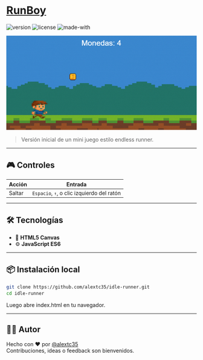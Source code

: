 # [RunBoy]() 

![version](https://img.shields.io/badge/version-0.1.0-blue.svg)
![license](https://img.shields.io/badge/license-MIT-green.svg)
![made-with](https://img.shields.io/badge/made%20with-JavaScript-yellow.svg)

![Gameplay](assets/screenshot.png)

> Versión inicial de un mini juego estilo endless runner.

---

## 🎮 Controles

| Acción | Entrada                    |
|--------|-----------------------------|
| Saltar | `Espacio`, `↑`, o clic izquierdo del ratón |

---

## 🛠 Tecnologías

- 🎨 **HTML5 Canvas**
- ⚙️ **JavaScript ES6**

---

## 📦 Instalación local

```bash
git clone https://github.com/alextc35/idle-runner.git
cd idle-runner
```
Luego abre index.html en tu navegador.

---

## 👨‍💻 Autor

Hecho con ❤️ por [@alextc35](https://github.com/alextc35)  
Contribuciones, ideas o feedback son bienvenidos.

